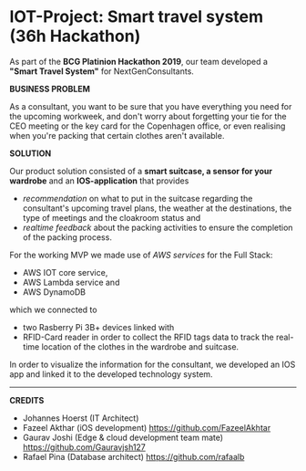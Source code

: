 # IOT-Project: Smart travel system (36h Hackathon)

As part of the **BCG Platinion Hackathon 2019**, our team developed a **"Smart Travel System"** for NextGenConsultants.


**BUSINESS PROBLEM**

As a consultant, you want to be sure that you have everything you need for the upcoming workweek, and don't worry about forgetting your tie for the CEO meeting or the key card for the Copenhagen office, or even realising when you're packing that certain clothes aren't available. 


**SOLUTION**

Our product solution consisted of a **smart suitcase, a sensor for your wardrobe** and an **IOS-application** that provides  
* *recommendation* on what to put in the suitcase regarding the consultant's upcoming travel plans, the weather at the destinations, the type of meetings and the cloakroom status and 
* *realtime feedback* about the packing activities to ensure the completion of the packing process. 

For the working MVP we made use of *AWS services* for the Full Stack: 
* AWS IOT core service, 
* AWS Lambda service and 
* AWS DynamoDB 

which we connected to 
* two Rasberry Pi 3B+ devices linked with 
* RFID-Card reader
in order to collect the RFID tags data to track the real-time location of the clothes in the wardrobe and suitcase. 

In order to visualize the information for the consultant, we developed an IOS app and linked it to the developed technology system.


_______________________________

**CREDITS** 
* Johannes Hoerst (IT Architect)
* Fazeel Akthar (iOS development) https://github.com/FazeelAkhtar
* Gaurav Joshi (Edge & cloud development team mate) https://github.com/Gauravjsh127
* Rafael Pina (Database architect) https://github.com/rafaalb
